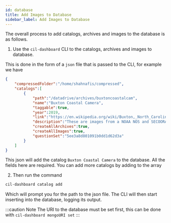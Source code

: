 ```yaml
---
id: database
title: Add Images to Database
sidebar_label: Add Images to Database
---
```


The overall process to add catalogs, archives and images to the database is as follows.

1. Use the `cil-dashboard` CLI to the catalogs, archives and images to database.

This is done in the form of a `json` file that is passed to the CLI, for example we have


```json title="/insert.json"
{
    "compressedFolder":"/home/shahnafis/compressed",
    "catalogs":[
        {
            "path":"/datadrive/archives/buxtoncoastalcam",
            "name":"Buxton Coastal Camera",
            "taggable":true,
            "year":2019,
            "link":"https://en.wikipedia.org/wiki/Buxton,_North_Carolina",
            "description":"These are images from a NOAA NOS and SECOORA WebCAT coastal camera in Buxton, NC",
            "createAllArchives":true,
            "createAllImages":true,
            "questionSet":"5ee3a8d801091b0dd1d62d3a"
        }      
    ]
}
```

This json will add the catalog `Buxton Coastal Camera` to the database. All the fields here are required. You can add more catalogs by adding to the array

2. Then run the command
   
```bash
cil-dashboard catalog add
``` 
Which will prompt you for the path to the json file. The CLI will then start inserting into the database, logging its output.

:::caution Note
The URI to the database must be set first, this can be done with `cil-dashboard mongoURI set`
:::